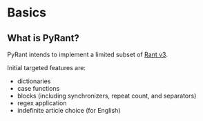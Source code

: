 # Basics

## What is PyRant?
PyRant intends to implement a limited subset of [Rant v3](https://github.com/TheBerkin/rant3).

Initial targeted features are:

- dictionaries
- case functions
- blocks (including synchronizers, repeat count, and separators)
- regex application
- indefinite article choice (for English)
